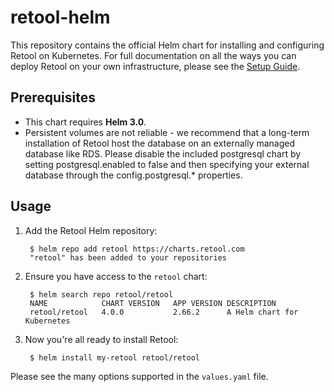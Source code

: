 # retool-helm

This repository contains the official Helm chart for installing and configuring
Retool on Kubernetes. For full documentation on all the ways you can deploy
Retool on your own infrastructure, please see the [Setup
Guide](https://docs.retool.com/docs/setup-instructions).

## Prerequisites

* This chart requires **Helm 3.0**.
* Persistent volumes are not reliable - we recommend that a long-term
  installation of Retool host the database on an externally managed database
  like RDS. Please disable the included postgresql chart by setting
  postgresql.enabled to false and then specifying your external database
  through the config.postgresql.* properties.

## Usage

1. Add the Retool Helm repository:
    
        $ helm repo add retool https://charts.retool.com
        "retool" has been added to your repositories
    
2. Ensure you have access to the `retool` chart: 

        $ helm search repo retool/retool
        NAME         	CHART VERSION	APP VERSION	DESCRIPTION                
        retool/retool	4.0.0        	2.66.2     	A Helm chart for Kubernetes

3. Now you're all ready to install Retool:

        $ helm install my-retool retool/retool

Please see the many options supported in the `values.yaml` file.
